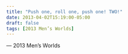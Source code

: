 ```yaml
---
title: "Push one, roll one, push one! TWO!"
date: 2013-04-02T15:19:00-05:00
draft: false
tags: [2013 Men’s Worlds]
---
```

— 2013 Men’s Worlds
<!--more--> 

